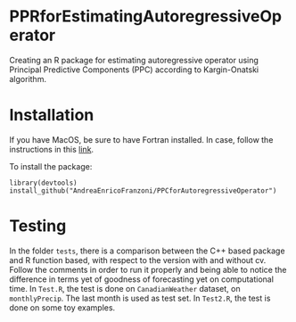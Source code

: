 # PPRforEstimatingAutoregressiveOperator

Creating an R package for estimating autoregressive operator using Principal Predictive Components (PPC) according to Kargin-Onatski algorithm.

# Installation
If you have MacOS, be sure to have Fortran installed. In case, follow the instructions in this [link](https://cran.r-project.org/bin/macosx/tools/).

To install the package:
~~~
library(devtools)
install_github("AndreaEnricoFranzoni/PPCforAutoregressiveOperator")
~~~


# Testing
In the folder `tests`, there is a comparison between the C++ based package and R function based, with respect to the version with and without cv.
Follow the comments in order to run it properly and being able to notice the difference in terms yet of goodness of forecasting yet on computational time.
In `Test.R`, the test is done on `CanadianWeather` dataset, on `monthlyPrecip`. The last month is used as test set.
In `Test2.R`, the test is done on some toy examples.
